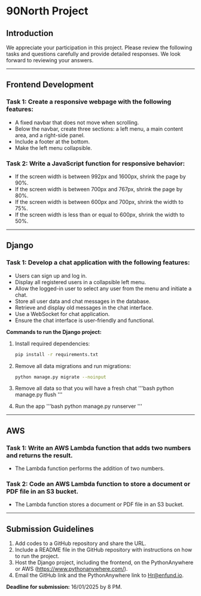 
# 90North Project

## Introduction
We appreciate your participation in this project. Please review the following tasks and questions carefully and provide detailed responses. We look forward to reviewing your answers.

---

## Frontend Development

### Task 1: Create a responsive webpage with the following features:
- A fixed navbar that does not move when scrolling.
- Below the navbar, create three sections: a left menu, a main content area, and a right-side panel.
- Include a footer at the bottom.
- Make the left menu collapsible.

### Task 2: Write a JavaScript function for responsive behavior:
- If the screen width is between 992px and 1600px, shrink the page by 90%.
- If the screen width is between 700px and 767px, shrink the page by 80%.
- If the screen width is between 600px and 700px, shrink the width to 75%.
- If the screen width is less than or equal to 600px, shrink the width to 50%.

---

## Django

### Task 1: Develop a chat application with the following features:
- Users can sign up and log in.
- Display all registered users in a collapsible left menu.
- Allow the logged-in user to select any user from the menu and initiate a chat.
- Store all user data and chat messages in the database.
- Retrieve and display old messages in the chat interface.
- Use a WebSocket for chat application.
- Ensure the chat interface is user-friendly and functional.

**Commands to run the Django project:**

1. Install required dependencies:
   ```bash
   pip install -r requirements.txt
   ```

2. Remove all data migrations and run migrations:
   ```bash
   python manage.py migrate --noinput
   ```
3. Remove all data so that you will have a fresh chat
   '''bash
   python manage.py flush
   '''
4. Run the app
   '''bash
   python manage.py runserver
   '''

---

## AWS

### Task 1: Write an AWS Lambda function that adds two numbers and returns the result.
- The Lambda function performs the addition of two numbers.

### Task 2: Code an AWS Lambda function to store a document or PDF file in an S3 bucket.
- The Lambda function stores a document or PDF file in an S3 bucket.

---

## Submission Guidelines

1. Add codes to a GitHub repository and share the URL.
2. Include a README file in the GitHub repository with instructions on how to run the project.
3. Host the Django project, including the frontend, on the PythonAnywhere or AWS (https://www.pythonanywhere.com/).
4. Email the GitHub link and the PythonAnywhere link to Hr@enfund.io.

**Deadline for submission:** 16/01/2025 by 8 PM.
